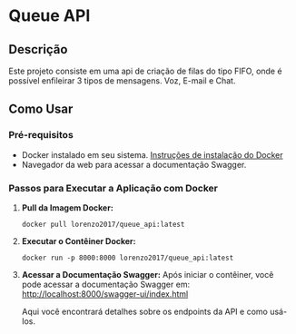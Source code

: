 
# Queue API

## Descrição

Este projeto consiste em uma api de criação de filas do tipo FIFO, onde é possível enfileirar 3 tipos de mensagens. Voz, E-mail e Chat.

## Como Usar

### Pré-requisitos

- Docker instalado em seu sistema. [Instruções de instalação do Docker](https://docs.docker.com/get-docker/)
- Navegador da web para acessar a documentação Swagger.

### Passos para Executar a Aplicação com Docker

1. **Pull da Imagem Docker:**
   ```
   docker pull lorenzo2017/queue_api:latest
   ```

2. **Executar o Contêiner Docker:**
   ```
   docker run -p 8000:8000 lorenzo2017/queue_api:latest
   ```

3. **Acessar a Documentação Swagger:**
   Após iniciar o contêiner, você pode acessar a documentação Swagger em:
   [http://localhost:8000/swagger-ui/index.html](http://localhost:8000/swagger-ui/index.html)

   Aqui você encontrará detalhes sobre os endpoints da API e como usá-los.
